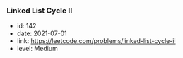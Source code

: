 ### Linked List Cycle II

* id: 142
* date: 2021-07-01
* link: https://leetcode.com/problems/linked-list-cycle-ii
* level: Medium
